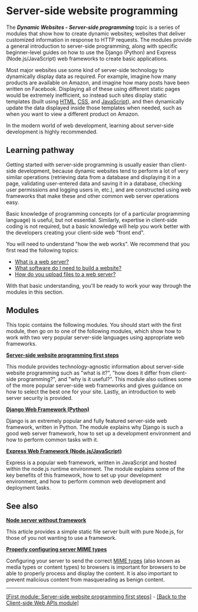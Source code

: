 # Server-side website programming

The ***Dynamic Websites - Server-side programming*** topic is a series of modules that show how to create dynamic websites; websites that deliver customized information in response to HTTP requests. The modules provide a general introduction to server-side programming, along with specific beginner-level guides on how to use the Django (Python) and Express (Node.js/JavaScript) web frameworks to create basic applications.

Most major websites use some kind of server-side technology to dynamically display data as required. For example, imagine how many products are available on Amazon, and imagine how many posts have been written on Facebook. Displaying all of these using different static pages would be extremely inefficient, so instead such sites display static templates (built using [HTML](https://developer.mozilla.org/en-US/docs/Learn/HTML), [CSS](https://developer.mozilla.org/en-US/docs/Learn/CSS), and [JavaScript](https://github.com/AndrewSRea/My_Learning_Port/tree/main/JavaScript#javascript)), and then dynamically update the data displayed inside those templates when needed, such as when you want to view a different product on Amazon.

In the modern world of web development, learning about server-side development is highly recommended.

## Learning pathway

Getting started with server-side programming is usually easier than client-side development, because dynamic websites tend to perform a lot of very similar operations (retrieving data from a database and displaying it in a page, validating user-entered data and saving it in a database, checking user permissions and logging users in, etc.), and are constructed using web frameworks that make these and other common web server operations easy.

Basic knowledge of programming concepts (or of a particular programming language) is useful, but not essential. Similarly, expertise in client-side coding is not required, but a basic knowledge will help you work better with the developers creating your client-side web "front end".

You will need to understand "how the web works". We recommend that you first read the following topics:

* [What is a web server?](https://developer.mozilla.org/en-US/docs/Learn/Common_questions/What_is_a_web_server)
* [What software do I need to build a website?](https://developer.mozilla.org/en-US/docs/Learn/Common_questions/What_software_do_I_need)
* [How do you upload files to a web server?](https://developer.mozilla.org/en-US/docs/Learn/Common_questions/Upload_files_to_a_web_server)

With that basic understanding, you'll be ready to work your way through the modules in this section.

## Modules

This topic contains the following modules. You should start with the first module, then go on to one of the following modules, which show how to work with two very popular server-side languages using appropriate web frameworks.

**[Server-side website programming first steps](https://github.com/AndrewSRea/My_Learning_Port/tree/main/JavaScript/Server-Side_Website_Programming/Server-Side_First_Steps#server-side-website-programming-first-steps)**

This module provides technology-agnostic information about server-side website programming such as "what is it?", "how does it differ from client-side programming?", and "why is it useful?". This module also outlines some of the more popular server-side web frameworks and gives guidance on how to select the best one for your site. Lastly, an introduction to web server security is provided.

**[Django Web Framework (Python)](https://github.com/AndrewSRea/My_Learning_Port/tree/main/JavaScript/Server-Side_Website_Programming/Django_Web_Framework#django-web-framework-python)**

Django is an extremely popular and fully featured server-side web framework, written in Python. The module explains why Django is such a good web server framework, how to set up a development environment and how to perform common tasks with it.

**[Express Web Framework (Node.js/JavaScript)]()**

Express is a popular web framework, written in JavaScript and hosted within the node.js runtime environment. The module explains some of the key benefits of this framework, how to set up your development environment, and how to perform common web development and deployment tasks.

## See also

**[Node server without framework]()**

This article provides a simple static file server built with pure Node.js, for those of you not wanting to use a framework.

**[Properly configuring server MIME types]()**

Configuring your server to send the correct [MIME types](https://developer.mozilla.org/en-US/docs/Glossary/MIME_type) (also known as media types or content types) to browsers is important for browsers to be able to properly process and display the content. It is also important to prevent malicious content from masquerading as benign content.

<hr>

[[First module: Server-side website programming first steps]]() - [[Back to the Client-side Web APIs module]](https://github.com/AndrewSRea/My_Learning_Port/tree/main/JavaScript/Client-side_Web_APIs#client-side-web-apis)